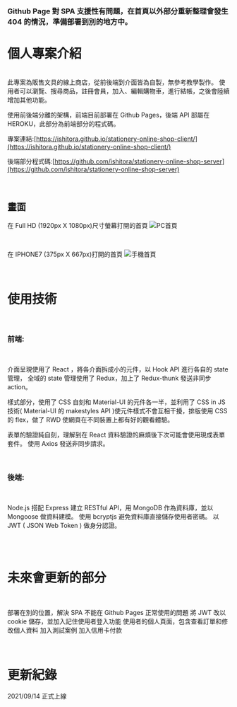 ### Github Page 對 SPA 支援性有問題，在首頁以外部分重新整理會發生 404 的情況，準備部署到別的地方中。

# 個人專案介紹

<br>
此專案為販售文具的線上商店，從前後端到介面皆為自製，無參考教學製作。
使用者可以瀏覽、搜尋商品，註冊會員，加入、編輯購物車，進行結帳，之後會陸續增加其他功能。

使用前後端分離的架構，前端目前部署在 Github Pages，後端 API 部屬在 HEROKU，此部分為前端部分的程式碼。

專案連結:[https://ishitora.github.io/stationery-online-shop-client/](https://ishitora.github.io/stationery-online-shop-client/)

後端部分程式碼:[https://github.com/ishitora/stationery-online-shop-server](https://github.com/ishitora/stationery-online-shop-server)

<br>

## 畫面

在 Full HD (1920px X 1080px)尺寸螢幕打開的首頁
![PC首頁](https://i.imgur.com/iL7kgHw.png)

<br>

在 IPHONE7 (375px X 667px)打開的首頁
![手機首頁](https://i.imgur.com/lQJR06H.jpg)

<br>

# 使用技術

<br>

### 前端:

<br>

介面呈現使用了 React ，將各介面拆成小的元件，以 Hook API 進行各自的 state 管理，
全域的 state 管理使用了 Redux，加上了 Redux-thunk 發送非同步 action。

樣式部分，使用了 CSS 自刻和 Material-UI 的元件各一半，並利用了 CSS in JS 技術( Material-UI 的 makestyles API )使元件樣式不會互相干擾，排版使用 CSS 的 flex，做了 RWD 使網頁在不同裝置上都有好的觀看體驗。

表單的驗證純自刻，理解到在 React 資料驗證的麻煩後下次可能會使用現成表單套件。
使用 Axios 發送非同步請求。

<br>

### 後端:

<br>

Node.js 搭配 Express 建立 RESTful API，用 MongoDB 作為資料庫，並以 Mongoose 做資料建模。
使用 bcryptjs 避免資料庫直接儲存使用者密碼。
以 JWT ( JSON Web Token ) 做身分認證。

<br>
<br>

# 未來會更新的部分

<br>

部署在別的位置，解決 SPA 不能在 Github Pages 正常使用的問題
將 JWT 改以 cookie 儲存，並加入記住使用者登入功能
使用者的個人頁面，包含查看訂單和修改個人資料
加入測試案例
加入信用卡付款

<br>

# 更新紀錄

2021/09/14 正式上線
